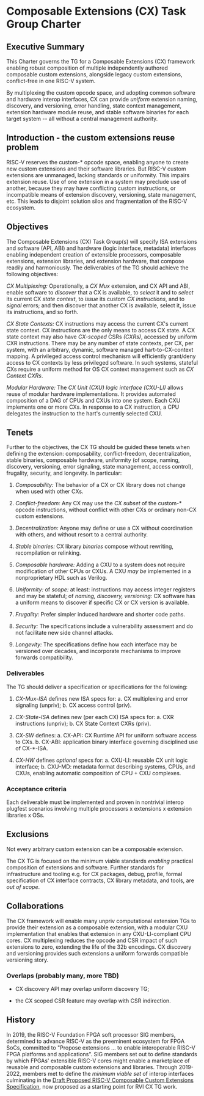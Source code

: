 # Composable Extensions (CX) Task Group Charter

## Executive Summary

This Charter governs the TG for a Composable Extensions (CX) framework
enabling robust composition of multiple independently authored composable
custom extensions, alongside legacy custom extensions, conflict-free in
one RISC-V system.

By multiplexing the custom opcode space, and adopting common software
and hardware interop interfaces, CX can provide *uniform* extension naming,
discovery, and versioning, error handling, state context management,
extension hardware module reuse, and stable software binaries for each
target system -- all without a central management authority.

## Introduction - the custom extensions reuse problem

RISC-V reserves the custom-\* opcode space, enabling anyone to create
new custom extensions and their software libraries. But RISC-V custom
extensions are unmanaged, lacking standards or uniformity. This impairs
extension reuse. Use of one extension in a system may preclude use
of another, because they may have conflicting custom instructions, or
incompatible means of extension discovery, versioning, state management,
etc. This leads to disjoint solution silos and fragmentation of the
RISC-V ecosystem.

## Objectives

The Composable Extensions (CX) Task Group(s) will specify ISA extensions
and software (API, ABI) and hardware (logic interface, metadata)
interfaces enabling independent creation of extensible processors,
composable extensions, extension libraries, and extension hardware,
that compose readily and harmoniously. The deliverables of the TG
should achieve the following objectives:

*CX Multiplexing:* Operationally, a *CX Mux* extension, and CX API and
ABI, enable software to *discover* that a CX is available, to *select*
it and to *select* its current CX *state context*, to *issue* its custom
*CX instructions*, and to *signal* errors; and then discover that another
CX is available, select it, issue its instructions, and so forth.

*CX State Contexts:* CX instructions may access the current CX's
current state context. CX instructions are the only means to access
CX state. A CX state context may also have *CX-scoped* CSRs *(CXRs)*,
accessed by uniform CXR instructions. There may be any number of
state contexts, per CX, per system, with an arbitrary, dynamic, software
managed hart-to-CX-context mapping. A privileged access control mechanism
will efficiently grant/deny access to CX contexts by less privileged
software. In such systems, stateful CXs require a uniform method for
OS CX context management such as *CX Context CXRs*.

*Modular Hardware:* The *CX Unit (CXU) logic interface (CXU-LI)* allows
reuse of modular hardware implementations. It provides automated
composition of a DAG of CPUs and CXUs into one system. Each CXU implements
one or more CXs. In response to a CX instruction, a CPU delegates the
instruction to the hart's currently selected CXU.

## Tenets

Further to the objectives, the CX TG should be guided these tenets when
defining the extension: composability, conflict-freedom, decentralization,
stable binaries, composable hardware, uniformity (of scope, naming,
discovery, versioning, error signaling, state management, access control),
frugality, security, and longevity. In particular:

1. *Composability:* The behavior of a CX or CX library does not change
when used with other CXs.

2. *Conflict-freedom:* Any CX may use the *CX subset* of the custom-\*
opcode instructions, without conflict with other CXs or ordinary non-CX
custom extensions.

3. *Decentralization:* Anyone may define or use a CX without coordination
with others, and without resort to a central authority.

4. *Stable binaries:* CX library *binaries* compose without rewriting,
recompilation or relinking.

5. *Composable hardware:* Adding a CXU to a system does not require
modification of other CPUs or CXUs. A CXU *may be* implemented in a
nonproprietary HDL such as Verilog.

6. *Uniformity:* of *scope:* at least: instructions may access integer
registers and may be stateful; of *naming, discovery, versioning:*
CX software has a uniform means to discover if specific CX or CX version
is available.

7. *Frugality:* Prefer simpler induced hardware and shorter code paths.

8. *Security:* The specifications include a vulnerability assessment
and do not facilitate new side channel attacks.

9. *Longevity:* The specifications define how each interface may be
versioned over decades, and incorporate mechanisms to improve forwards
compatibility.

### Deliverables

The TG should deliver a specification or specifications for the following:

1. *CX-Mux-ISA* defines new ISA specs for: a. CX multiplexing and error
signaling (unpriv); b. CX access control (priv).

2. *CX-State-ISA* defines new (per each CX) ISA specs for: a. CXR
instructions (unpriv); b. CX State Context CXRs (priv).

3. *CX-SW* defines: a. CX-API: CX Runtime API for uniform software access
to CXs. b. CX-ABI: application binary interface governing disciplined
use of CX-\*-ISA.

4. *CX-HW* defines *optional* specs for: a. CXU-LI: reusable CX unit
logic interface; b. CXU-MD: metadata format describing systems, CPUs,
and CXUs, enabling automatic composition of CPU + CXU complexes.

### Acceptance criteria

Each deliverable must be implemented and proven in nontrivial interop
plugfest scenarios involving multiple processors x extensions x extension
libraries x OSs.

## Exclusions

Not every arbitrary custom extension can be a composable extension.

The CX TG is focused on the minimum viable standards *enabling*
practical composition of extensions and software. Further standards
for infrastructure and tooling e.g. for CX packages, debug, profile,
formal specification of CX interface contracts, CX library metadata,
and tools, are _out of scope_.

## Collaborations

The CX framework will enable many unpriv computational extension TGs to
provide their extension as a composable extension, with a modular
CXU implementation that enables that extension in any CXU-LI-compliant
CPU cores. CX multiplexing reduces the opcode and CSR impact of such
extensions to zero, extending the life of the 32b encodings. CX discovery
and versioning provides such extensions a uniform forwards compatible
versioning story.

### Overlaps (probably many, more TBD)

* CX discovery API may overlap uniform discovery TG;

* the CX scoped CSR feature may overlap with CSR indirection.

## History

In 2019, the RISC-V Foundation FPGA soft processor SIG members, determined
to advance RISC-V as the preeminent ecosystem for FPGA SoCs, committed to
"Propose extensions ... to enable interoperable RISC-V FPGA platforms
and applications". SIG members set out to define standards by which
FPGAs' extensible RISC-V cores might enable a marketplace of reusable
and composable custom extensions and libraries. Through 2019-2022,
members met to define the *minimum viable set* of interop interfaces
culminating in the
[Draft Proposed RISC-V Composable Custom Extensions Specification](https://raw.githubusercontent.com/grayresearch/CX/main/spec/spec.pdf),
now proposed as a starting point for RVI CX TG work.
